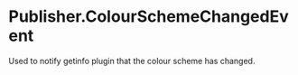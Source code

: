 # Publisher.ColourSchemeChangedEvent

Used to notify getinfo plugin that the colour scheme has changed.
